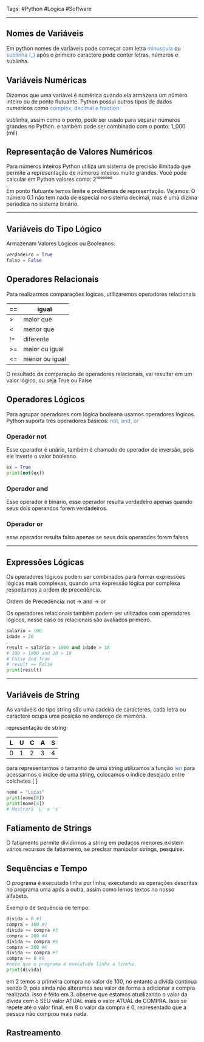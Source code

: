 Tags: #Python #Lógica #Software 
___

## Nomes de Variáveis 
Em python nomes de variáveis pode começar com letra <font color="#4f81bd">minuscula</font> ou <font color="#4f81bd">sublinha (_)</font>
após o primeiro caractere pode conter letras, números e sublinha.
## Variáveis Numéricas
Dizemos que uma variável é numérica quando ela armazena um número inteiro ou de ponto flutuante.
Python possui outros tipos de dados numéricos como <font color="#4f81bd">complex, decimal e fraction</font>

sublinha, assim como o ponto, pode ser usado para separar números grandes no Python. e também pode ser combinado com o ponto: 1_000 (mil)
## Representação de Valores Numéricos
Para números inteiros Python utiliza um sistema de precisão ilimitada que permite a representação de números inteiros muito grandes. Você pode calcular em Python valores como: 2¹⁰⁰⁰⁰⁰⁰

Em ponto flutuante temos limite e problemas de representação.
Vejamos: O número 0.1 não tem nada de especial no sistema decimal, mas é uma dizima periódica no sistema binário.
___
## Variáveis do Tipo Lógico
Armazenam Valores Lógicos ou Booleanos:


```python
verdadeiro = True
falso = False
```

## Operadores Relacionais
Para realizarmos comparações lógicas, utilizaremos operadores relacionais

| ==  | igual          |
| --- | -------------- |
| >   | maior que      |
| <   | menor que      |
| !=  | diferente      |
| >=  | maior ou igual |
| <=  | menor ou igual |
O resultado da comparação de operadores relacionais, vai resultar em um valor lógico, ou seja True ou False

## Operadores Lógicos
Para agrupar operadores com lógica booleana usamos operadores lógicos.
Python suporta três operadores básicos: <font color="#4f81bd">not, and, or</font>

### Operador not
Esse operador é unário, também é chamado de operador de inversão, pois ele inverte o valor booleano.

```python
ex = True
print(not(ex))

```

### Operador and
Esse operador é binário, esse operador resulta verdadeiro apenas quando seus dois operandos forem verdadeiros.

### Operador or
esse operador resulta falso apenas se seus dois operandos forem falsos

___
## Expressões Lógicas
Os operadores lógicos podem ser combinados para formar expressões lógicas mais complexas, quando uma expressão lógica por complexa respeitamos a ordem de precedência.

Ordem de Precedência: not -> and -> or

Os operadores relacionais também podem ser utilizados com operadores lógicos, nesse caso os relacionais são avaliados primeiro.


```python
salario = 100
idade = 20

result = salario > 1000 and idade > 18
# 100 > 1000 and 20 > 18
# False and True
# result == False
print(result)

```

____
## Variáveis de String
As variáveis do tipo string são uma cadeira de caracteres, cada letra ou caractere ocupa uma posição no endereço de memória.

representação de string:

| L   | U   | C   | A   | S   |
| --- | --- | --- | --- | --- |
| 0   | 1   | 2   | 3   | 4   |

para representarmos o tamanho de uma string utilizamos a função <font color="#4f81bd">len</font>
para acessarmos o indice de uma string, colocamos o indice desejado entre colchetes [ ]


```python
nome = "Lucas"
print(nome[0])
print(nome[4])
# Mostrará 'L' e 's'
```


## Fatiamento de Strings
O fatiamento permite dividirmos a string em pedaços menores
existem vários recursos de fatiamento, se precisar manipular strings, pesquise.

## Sequências e Tempo
O programa é executado linha por linha, executando as operações descritas no programa uma após a outra, assim como lemos textos no nosso alfabeto.

Exemplo de sequência de tempo:


```python
divida = 0 #1
compra = 100 #2
divida += compra #3
compra = 200 #4
divida += compra #5
compra = 300 #6
divida += compra #7
compra += 0 #8
#note que o programa é executado linha a linnha.
print(divida)

```

em 2 temos a primeira compra no valor de 100, no entanto a dívida continua sendo 0, pois ainda não alteramos seu valor de forma a adicionar a compra realizada. isso é feito em 3. observe que estamos atualizando o valor da dívida com o SEU valor ATUAL mais o valor ATUAL de COMPRA.
Isso se repete até o valor final. em 8 o valor da compra é 0, representado que a pessoa não comprou mais nada.

## Rastreamento
